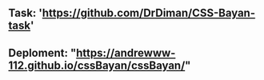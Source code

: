 ## Task: 'https://github.com/DrDiman/CSS-Bayan-task'
## Deploment: "https://andrewww-112.github.io/cssBayan/cssBayan/"